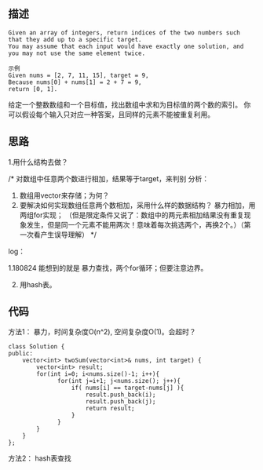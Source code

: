 ## 描述
```
Given an array of integers, return indices of the two numbers such that they add up to a specific target.
You may assume that each input would have exactly one solution, and you may not use the same element twice.

示例
Given nums = [2, 7, 11, 15], target = 9,
Because nums[0] + nums[1] = 2 + 7 = 9,
return [0, 1].
```
给定一个整数数组和一个目标值，找出数组中求和为目标值的两个数的索引。
你可以假设每个输入只对应一种答案，且同样的元素不能被重复利用。



## 思路
1.用什么结构去做？

/*
对数组中任意两个数进行相加，结果等于target，来判别
分析：
1. 数组用vector来存储；为何？
2. 要解决如何实现数组任意两个数相加，采用什么样的数据结构？
   暴力相加，用两组for实现；
  （但是限定条件又说了：数组中的两元素相加结果没有重复现象发生，但是同一个元素不能用两次！意味着每次挑选两个，再换2个。）（第一次看产生误导理解）
*/

log：

1.180824 能想到的就是 暴力查找，两个for循环；但要注意边界。

2. 用hash表。


## 代码

方法1： 暴力，时间复杂度O(n^2), 空间复杂度O(1)。会超时？
```
class Solution {
public:
    vector<int> twoSum(vector<int>& nums, int target) {
        vector<int> result;
        for(int i=0; i<nums.size()-1; i++){
              for(int j=i+1; j<nums.size(); j++){
                  if( nums[i] == target-nums[j] ){
                      result.push_back(i);
                      result.push_back(j);
                      return result;
                  }
              }
        }
    }
};
```
方法2： hash表查找

